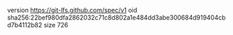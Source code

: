 version https://git-lfs.github.com/spec/v1
oid sha256:22bef980dfa2862032c71c8d802a1e484dd3abe300684d919404cbd7b4112b82
size 726
